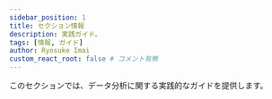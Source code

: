 ```yaml
---
sidebar_position: 1
title: セクション情報
description: 実践ガイド。
tags: [情報, ガイド]
author: Ryosuke Imai
custom_react_root: false # コメント有無
---
```



このセクションでは、データ分析に関する実践的なガイドを提供します。
